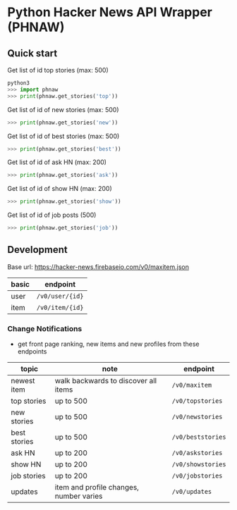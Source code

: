 # Python Hacker News API Wrapper (PHNAW)

## Quick start

Get list of id top stories (max: 500)
```py
python3
>>> import phnaw
>>> print(phnaw.get_stories('top'))
```

Get list of id of new stories (max: 500)
```py
>>> print(phnaw.get_stories('new'))
```

Get list of id of best stories (max: 500)
```py
>>> print(phnaw.get_stories('best'))
```

Get list of id of ask HN (max: 200)
```py
>>> print(phnaw.get_stories('ask'))
```

Get list of id of show HN  (max: 200)
```py
>>> print(phnaw.get_stories('show'))
```

Get list of id of job posts (500)
```py
>>> print(phnaw.get_stories('job'))
```

## Development

Base url: https://hacker-news.firebaseio.com/v0/maxitem.json

basic | endpoint
--- | ---
user | `/v0/user/{id}`
item | `/v0/item/{id}`

### Change Notifications
- get front page ranking, new items and new profiles from these endpoints

topic | note | endpoint
---|---|---
newest item  | walk backwards to discover all items |`/v0/maxitem`
top stories  | up to 500 |`/v0/topstories`
new stories  | up to 500 |`/v0/newstories`
best stories | up to 500 |`/v0/beststories`
ask HN       | up to 200 |`/v0/askstories`
show HN      | up to 200 |`/v0/showstories`
job stories  | up to 200 |`/v0/jobstories`
updates      | item and profile changes, number varies| `/v0/updates`


